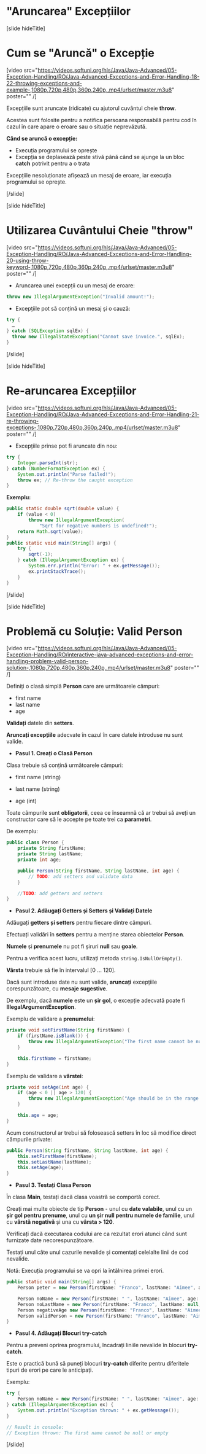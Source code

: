 # "Aruncarea" Excepțiilor

[slide hideTitle]

# Cum se "Aruncă" o Excepție

[video src="https://videos.softuni.org/hls/Java/Java-Advanced/05-Exception-Handling/RO/Java-Advanced-Exceptions-and-Error-Handling-18-22-throwing-exceptions-and-example-,1080p,720p,480p,360p,240p,.mp4/urlset/master.m3u8" poster="" /]

Excepțiile sunt aruncate (ridicate) cu ajutorul cuvântul cheie **throw**.

Acestea sunt folosite pentru a notifica persoana responsabilă pentru cod în cazul în care apare o eroare sau o situație neprevăzută.

**Când se aruncă o excepție:**
- Execuția programului se oprește
- Excepția se deplasează peste stivă până când se ajunge la un bloc **catch** potrivit pentru a o trata
   
Excepțiile nesoluționate afișează un mesaj de eroare, iar execuția programului se oprește.

[/slide]

[slide hideTitle]

# Utilizarea Cuvântului Cheie "throw"

[video src="https://videos.softuni.org/hls/Java/Java-Advanced/05-Exception-Handling/RO/Java-Advanced-Exceptions-and-Error-Handling-20-using-throw-keyword-,1080p,720p,480p,360p,240p,.mp4/urlset/master.m3u8" poster="" /]

- Aruncarea unei excepții cu un mesaj de eroare:

```java
throw new IllegalArgumentException("Invalid amount!");
```
- Excepțiile pot să conțină un mesaj și o cauză:

```java
try {
  …
} catch (SQLException sqlEx) {
  throw new IllegalStateException("Cannot save invoice.", sqlEx);
}
```

[/slide]

[slide hideTitle]

# Re-aruncarea Excepțiilor

[video src="https://videos.softuni.org/hls/Java/Java-Advanced/05-Exception-Handling/RO/Java-Advanced-Exceptions-and-Error-Handling-21-re-throwing-exceptions-,1080p,720p,480p,360p,240p,.mp4/urlset/master.m3u8" poster="" /]

- Excepțiile prinse pot fi aruncate din nou:

```java
try {
    Integer.parseInt(str);
} catch (NumberFormatException ex) {
    System.out.println("Parse failed!");
    throw ex; // Re-throw the caught exception
}
```

**Exemplu:**

```java
public static double sqrt(double value) {
    if (value < 0)
        throw new IllegalArgumentException(
            "Sqrt for negative numbers is undefined!");
    return Math.sqrt(value);
}
public static void main(String[] args) {
    try {
        sqrt(-1);
    } catch (IllegalArgumentException ex) {
        System.err.println("Error: " + ex.getMessage());
        ex.printStackTrace();
    }
}
```
[/slide]


[slide hideTitle]

# Problemă cu Soluție: Valid Person

[video src="https://videos.softuni.org/hls/Java/Java-Advanced/05-Exception-Handling/RO/interactive-java-advanced-exceptions-and-error-handling-problem-valid-person-solution-,1080p,720p,480p,360p,240p,.mp4/urlset/master.m3u8" poster="" /]

Definiți o clasă simplă **Person** care are următoarele câmpuri:

  - first name
  - last name
  - age

**Validați** datele din **setters**. 

**Aruncați excepțiile** adecvate în cazul în care datele introduse nu sunt valide.

- **Pasul 1. Creați o Clasă Person**

Clasa trebuie să conțină următoarele câmpuri:

- first name (string) 

- last name (string) 

- age (int)

Toate câmpurile sunt **obligatorii**, ceea ce înseamnă că ar trebui să aveți un constructor care să le accepte pe toate trei ca **parametri**. 

De exemplu:

```java
public class Person {
    private String firstName;
    private String lastName;
    private int age;

    public Person(String firstName, String lastName, int age) {
        // TODO: add setters and validate data
    }

    //TODO: add getters and setters
}
```

- **Pasul 2. Adăugați Getters și Setters și Validați Datele**

Adăugați **getters și setters** pentru fiecare dintre câmpuri.

Efectuați validări în **setters** pentru a menține starea obiectelor **Person**.

**Numele** și **prenumele** nu pot fi șiruri **null** sau **goale**.

Pentru a verifica acest lucru, utilizați metoda `string.IsNullOrEmpty()`.

**Vârsta** trebuie să fie în intervalul [0 … 120].

Dacă sunt introduse date nu sunt valide, **aruncați** excepțiile corespunzătoare, cu **mesaje sugestive**.

De exemplu, dacă **numele** este un **șir gol**, o excepție adecvată poate fi **IllegalArgumentException**.

Exemplu de validare a **prenumelui**:

```java
private void setFirstName(String firstName) {
    if (firstName.isBlank()) {
        throw new IllegalArgumentException("The first name cannot be null or empty");
    }

    this.firstName = firstName;
}
```
Exemplu de validare a **vârstei**:

```java
private void setAge(int age) {
    if (age < 0 || age > 120) {
        throw new IllegalArgumentException("Age should be in the range [O...120]");
    }

    this.age = age;
}
```

Acum constructorul ar trebui să folosească setters în loc să modifice direct câmpurile private:

```java
public Person(String firstName, String lastName, int age) {
    this.setFirstName(firstName);
    this.setLastName(lastName);
    this.setAge(age);
}
```

- **Pasul 3. Testați Clasa Person**

În clasa **Main**, testați dacă clasa voastră se comportă corect.

Creați mai multe obiecte de tip **Person** - unul cu **date valabile**, unul cu un **șir gol pentru prenume**, unul cu **un șir null pentru numele de familie**, unul cu **vârstă negativă** și una cu **vârsta > 120**.

Verificați dacă executarea codului are ca rezultat erori atunci când sunt furnizate date necorespunzătoare.

Testați unul câte unul cazurile nevalide și comentați celelalte linii de cod nevalide.

Notă: Execuția programului se va opri la întâlnirea primei erori.

```java
public static void main(String[] args) {
    Person peter = new Person(firstName: "Franco", lastName: "Aimee", age: 19);

    Person noName = new Person(firstName: " ", lastName: "Aimee", age: 19);
    Person noLastName = new Person(firstName: "Franco", lastName: null, age: 19);
    Person negativeAge new Person(firstName: "Franco", lastName: "Aimee", age: -1);
    Person validPerson = new Person(firstName: "Franco", lastName: "Aimee", age: 121);
}
```

- **Pasul 4. Adăugați Blocuri try-catch**

Pentru a preveni oprirea programului, încadrați liniile nevalide în blocuri **try-catch**.

Este o practică bună să puneți blocuri **try-catch** diferite pentru diferitele tipuri de erori pe care le anticipați.

Exemplu:

```java
try {
    Person noName = new Person(firstName: " ", lastName: "Aimee", age: 19);
} catch (IllegalArgumentException ex) {
    System.out.println("Exception thrown: " + ex.getMessage());
}

// Result in console:
// Exception thrown: The first name cannot be null or empty
```

[/slide]
